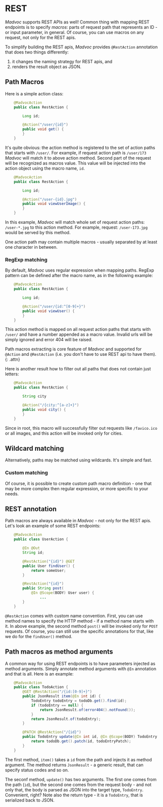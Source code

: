 # REST

*Madvoc* supports REST APIs as well! Common thing with mapping REST endpoints is to specify _macros_: parts of request path that represents an ID - or input parameter, in general. Of course, you can use macros on any request, not only for the REST apis.

To simplify building the REST apis, *Madvoc* provides `@RestAction` annotation that does two things differently:

1. it changes the naming strategy for REST apis, and
2. renders the result object as JSON.

## Path Macros

Here is a simple action class:

~~~~~ java
    @MadvocAction
    public class RestAction {

    	Long id;

    	@Action("/user/{id}")
    	public void get() {
    	}
    }
~~~~~

It's quite obvious: the action method is registered to the set of action
paths that starts with `/user/`. For example, if request action path
is `/user/173` *Madvoc* will match it to above action method. Second
part of the request will be recognized as macros value. This value will
be injected into the action object using the macro name, `id`.

~~~~~ java
    @MadvocAction
    public class RestAction {

    	Long id;

    	@Action("/user-{id}.jpg")
    	public void viewUserImage() {
    	}
    }
~~~~~

In this example, *Madvoc* will match whole set of request action paths:
`/user-*.jpg` to this action method. For example, request:
`/user-173.jpg` would be served by this method.

One action path may contain multiple macros - usually separated by at
least one character in between.

### RegExp matching

By default, *Madvoc* uses regular expression when mapping paths. RegExp pattern can be defined after the macro name, as in the following
example:

~~~~~ java
    @MadvocAction
    public class RestAction {

    	Long id;

    	@Action("/user/{id:^[0-9]+}")
    	public void viewUser() {
    	}
    }
~~~~~

This action method is mapped on all request action paths that starts
with `/user/` and have a number appended as a macro value. Invalid urls
will be simply ignored and error 404 will be raised.

Path macros extracting is core feature of *Madvoc* and supported for `@Action` and `@RestAction` (i.e. you don't have to use REST api to have them).
{: .attn}

Here is another result how to filter out all paths that does not contain just letters:

~~~~~ java
    @MadvocAction
    public class RestAction {

    	String city

    	@Action("/{city:^[a-z]+}")
    	public void city() {
    	}
    }
~~~~~

Since in root, this macro will successfully filter out requests like
`/favico.ico` or all images, and this action will be invoked only for
cities.

## Wildcard matching

Alternatively, paths may be matched using wildcards. It's simple and fast.

### Custom matching

Of course, it is possible to create custom path macro definition - one
that may be more complex then regular expression, or more specific
to your needs.

## REST annotation

Path macros are always available in *Madvoc* - not only for the REST apis.
Let's look an example of some REST endpoints:

~~~~~ java
    @MadvocAction
    public class UserAction {

        @In @Out
        String id;

        @RestAction("{id}") @GET
        public User findUser() {
            return someUser;
        }

        @RestAction("{id}")
        public String post(
            @In @Scope(BODY) User user) {
                ...
        }
    }
~~~~~

`@RestAction` comes with custom name convention. First, you can use method names to specify the HTTP method - if a method name starts with it. In above example, the second method `post()` will be invoked only for `POST` requests. Of course, you can still use the specific annotations for that, like we do for the `findUser()` method.

## Path macros as method arguments

A common way for using REST endpoints is to have parameters injected as method arguments. Simply annotate method arguments with `@In` annotation and that is all. Here is an example:

~~~~~ java
    @MadvocAction
    public class TodoAction {
        @GET @RestAction("/{id:[0-9]+}")
        public JsonResult item(@In int id) {
            TodoEntry todoEntry = todoDb.get().find(id);
            if (todoEntry == null) {
                return JsonResult.of(error404().notFound());
            }
            return JsonResult.of(todoEntry);
        }

        @PATCH @RestAction("/{id}")
        public TodoEntry update(@In int id, @In @Scope(BODY) TodoEntry todoEntryPatch) {
            return todoDb.get().patch(id, todoEntryPatch);
        }
    }
~~~~~

The first method, `item()` takes a `id` from the path and injects it as method argument. The method returns `JsonResult` - a generic result, that can specify status codes and so on.

The seconf method, `update()` has two arguments. The first one comes from the path (`id`), but the second one comes from the request body - and not only that, the body is parsed as JSON into the target type, `TodoEntry`. Convenient, right? Note also the return type - it is a `TodoEntry`, that is serialized back to JSON.